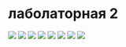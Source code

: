 # лаболаторная 2 #
![](https://pp.userapi.com/c639524/v639524470/66730/9gsO7NDn-9Q.jpg)
![](https://pp.userapi.com/c639524/v639524470/66737/FsTgP0kH5JA.jpg)
![](https://pp.userapi.com/c639524/v639524470/6673e/hgMFWj7JtaY.jpg)
![](https://pp.userapi.com/c639524/v639524470/66745/0BeL-UhAJgI.jpg)
![](https://pp.userapi.com/c639524/v639524470/6674c/4t5KtArr-j4.jpg)
![](https://pp.userapi.com/c639524/v639524470/66753/R2KMIgwbFVc.jpg)
![](https://pp.userapi.com/c639524/v639524470/6675a/lVQqnlUWIjk.jpg)
![](https://pp.userapi.com/c639524/v639524470/66763/97qVctb_Wc4.jpg)
